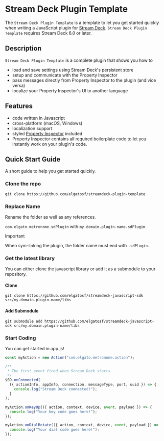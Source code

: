 # Stream Deck Plugin Template

The `Stream Deck Plugin Template` is a template to let you get started quickly when writing a JavaScript plugin for [Stream Deck](https://docs.elgato.com/sdk/). `Stream Deck Plugin Template` requires Stream Deck 6.0 or later.

## Description

`Stream Deck Plugin Template` is a complete plugin that shows you how to

- load and save settings using Stream Deck's persistent store
- setup and communicate with the Property Inspector
- pass messages directly from Property Inspector to the plugin (and vice versa)
- localize your Property Inspector's UI to another language

## Features

- code written in Javascript
- cross-platform (macOS, Windows)
- localization support
- styled [Property Inspector](https://developer.elgato.com/documentation/stream-deck/sdk/property-inspector/) included
- Property Inspector contains all required boilerplate code to let you instantly work on your plugin's code.

## Quick Start Guide

A short guide to help you get started quickly.

### Clone the repo

`git clone https://github.com/elgatosf/streamdeck-plugin-template`

### Replace Name

Rename the folder as well as any references.

`com.elgato.metronome.sdPlugin` with `my.domain.plugin-name.sdPlugin`

> [!IMPORTANT]  
> When sym-linking the plugin, the folder name must end with `.sdPlugin`.

### Get the latest library

You can either clone the javascript library or add it as a submodule to your repository.

#### Clone

`git clone https://github.com/elgatosf/streamdeck-javascript-sdk src/my.domain.plugin-name/libs`

#### Add Submodule

`git submodule add https://github.com/elgatosf/streamdeck-javascript-sdk src/my.domain.plugin-name/libs`

### Start Coding

You can get started in app.js!

```javascript
const myAction = new Action("com.elgato.metronome.action");

/**
 * The first event fired when Stream Deck starts
 */
$SD.onConnected(
  ({ actionInfo, appInfo, connection, messageType, port, uuid }) => {
    console.log("Stream Deck connected!");
  }
);

myAction.onKeyUp(({ action, context, device, event, payload }) => {
  console.log("Your key code goes here!");
});

myAction.onDialRotate(({ action, context, device, event, payload }) => {
  console.log("Your dial code goes here!");
});
```
